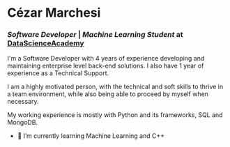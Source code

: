 # Cézar Marchesi
### *Software Developer* | *Machine Learning Student* at [DataScienceAcademy](https://www.datascienceacademy.com.br)

I'm a Software Developer with 4 years of experience developing and maintaining enterprise level back-end solutions. I also have 1 year of experience as a Technical Support. 

I am a highly motivated person, with the technical and soft skills to thrive in a team environment, while also being able to proceed by myself when necessary.

My working experience is mostly with Python and its frameworks, SQL and MongoDB.

- 🌱 I’m currently learning Machine Learning and C++
